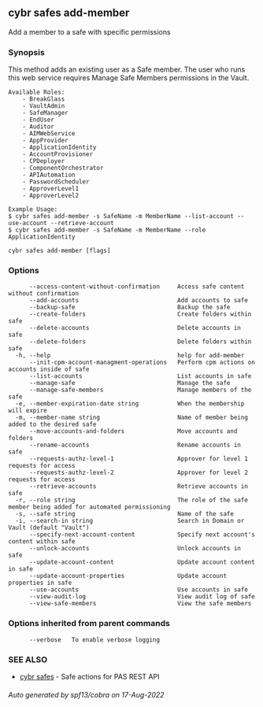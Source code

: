 ## cybr safes add-member

Add a member to a safe with specific permissions

### Synopsis

This method adds an existing user as a Safe member.
	The user who runs this web service requires Manage Safe Members permissions in the Vault.

	Available Roles:
		- BreakGlass
		- VaultAdmin
		- SafeManager
		- EndUser
		- Auditor
		- AIMWebService
		- AppProvider
		- ApplicationIdentity
		- AccountProvisioner
		- CPDeployer
		- ComponentOrchestrator
		- APIAutomation
		- PasswordScheduler
		- ApproverLevel1
		- ApproverLevel2
	
	Example Usage:
	$ cybr safes add-member -s SafeName -m MemberName --list-account --use-account --retrieve-account
	$ cybr safes add-member -s SafeName -m MemberName --role ApplicationIdentity

```
cybr safes add-member [flags]
```

### Options

```
      --access-content-without-confirmation     Access safe content without confirmation
      --add-accounts                            Add accounts to safe
      --backup-safe                             Backup the safe
      --create-folders                          Create folders within safe
      --delete-accounts                         Delete accounts in safe
      --delete-folders                          Delete folders within safe
  -h, --help                                    help for add-member
      --init-cpm-account-managment-operations   Perform cpm actions on accounts inside of safe
      --list-accounts                           List accounts in safe
      --manage-safe                             Manage the safe
      --manage-safe-members                     Manage members of the safe
  -e, --member-expiration-date string           When the membership will expire
  -m, --member-name string                      Name of member being added to the desired safe
      --move-accounts-and-folders               Move accounts and folders
      --rename-accounts                         Rename accounts in safe
      --requests-authz-level-1                  Approver for level 1 requests for access
      --requests-authz-level-2                  Approver for level 2 requests for access
      --retrieve-accounts                       Retrieve accounts in safe
  -r, --role string                             The role of the safe member being added for automated permissioning
  -s, --safe string                             Name of the safe
  -i, --search-in string                        Search in Domain or Vault (default "Vault")
      --specify-next-account-content            Specify next account's content within safe
      --unlock-accounts                         Unlock accounts in safe
      --update-account-content                  Update account content in safe
      --update-account-properties               Update account properties in safe
      --use-accounts                            Use accounts in safe
      --view-audit-log                          View audit log of safe
      --view-safe-members                       View the safe members
```

### Options inherited from parent commands

```
      --verbose   To enable verbose logging
```

### SEE ALSO

* [cybr safes](cybr_safes.md)	 - Safe actions for PAS REST API

###### Auto generated by spf13/cobra on 17-Aug-2022
